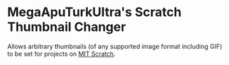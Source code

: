# MegaApuTurkUltra's Scratch Thumbnail Changer #
Allows arbitrary thumbnails (of any supported image format including GIF) to be set for projects on [MIT Scratch](https://scratch.mit.edu).
